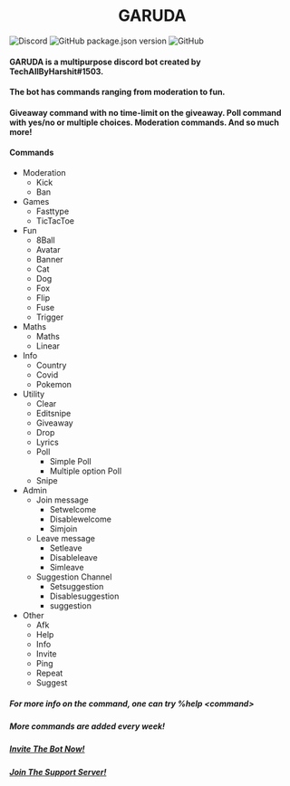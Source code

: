 # <CENTER>GARUDA</CENTER>
<img alt="Discord" src="https://img.shields.io/discord/790982401407844384?style=for-the-badge"> <img alt="GitHub package.json version" src="https://img.shields.io/github/package-json/v/TechAllByHarshit/GARUDA?style=for-the-badge"> <img alt="GitHub" src="https://img.shields.io/github/license/TechAllByHarshit/GARUDA?color=blueviolet&style=for-the-badge">
#### GARUDA is a multipurpose discord bot created by TechAllByHarshit#1503.
#### The bot has commands ranging from moderation to fun.
#### Giveaway command with no time-limit on the giveaway. Poll command with yes/no or multiple choices. Moderation commands. And so much more!

#### Commands
- Moderation 
	- Kick
    - Ban
- Games
	- Fasttype
    - TicTacToe
- Fun 
	- 8Ball
    - Avatar
    - Banner
    - Cat
    - Dog
    - Fox
    - Flip
    - Fuse
    - Trigger
- Maths
	- Maths
    - Linear
- Info 
	- Country
    - Covid
    - Pokemon
- Utility
	- Clear
    - Editsnipe
    - Giveaway
    - Drop
    - Lyrics
    - Poll
    	- Simple Poll
        - Multiple option Poll
    - Snipe
- Admin
	- Join message
    	- Setwelcome
        - Disablewelcome
        - Simjoin
    - Leave message
    	- Setleave
        - Disableleave
        - Simleave
    - Suggestion Channel
    	- Setsuggestion
        - Disablesuggestion
        - suggestion
- Other
	- Afk
    - Help
    - Info
    - Invite
    - Ping
    - Repeat
    - Suggest
    
##### For more info on the command, one can try %help \<command\>
##### More commands are added every week!
##### <a href="https://bit.ly/GARUDA-BOT" target="_blank">Invite The Bot Now!</a>
##### <a href="https://discord.gg/sBe3jNSdqN" target="_blank">Join The Support Server!</a>
